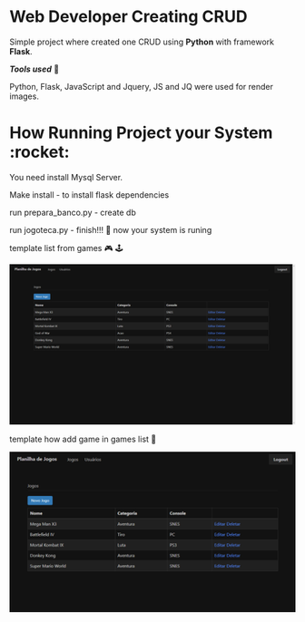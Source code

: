 

<h1>
    Web Developer Creating CRUD
</h1>

Simple project where created one CRUD using **Python** with framework **Flask**.

_**Tools used**_ :hammer:

Python, Flask, JavaScript and Jquery, JS and JQ were used for render images.


<h1> How Running Project your System :rocket:</h1> 

You need install Mysql Server.

Make install - to install flask dependencies 

run prepara_banco.py - create db

run jogoteca.py - finish!!! :rocket: now your system is runing

template list from games :video_game: :joystick:

![!image](ImagesAndGif-forProject/ListGames.png)

template how add game in games list :bookmark_tabs:

![](ImagesAndGif-forProject/AddGameInList.gif)



